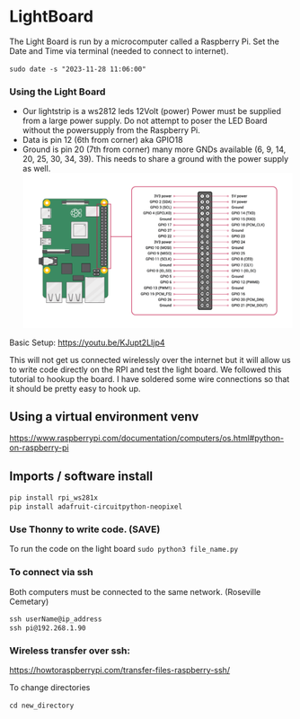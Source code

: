 # LightBoard

The Light Board is run by a microcomputer called a Raspberry Pi.
Set the Date and Time via terminal (needed to connect to internet).

`sudo date -s "2023-11-28 11:06:00"`


### Using the Light Board

* Our lightstrip is a ws2812 leds 12Volt (power) Power must be supplied from a large power supply. Do not attempt to poser the LED Board without the powersupply from the Raspberry Pi.
* Data is pin 12 (6th from corner) aka GPIO18
* Ground is pin 20 (7th from corner) many more GNDs available (6, 9, 14, 20, 25, 30, 34, 39). This needs to share a ground with the power supply as well.
 ![GPPI DIagram](GPIO.png)
    


Basic Setup:
https://youtu.be/KJupt2LIjp4 

This will not get us connected wirelessly over the internet but it will allow us to write code directly on the RPI and test the light board. We followed this tutorial to hookup the board.  I have soldered some wire connections so that it should be pretty easy to hook up.  



## Using a virtual environment venv 
https://www.raspberrypi.com/documentation/computers/os.html#python-on-raspberry-pi

## Imports / software install
```
pip install rpi_ws281x
pip install adafruit-circuitpython-neopixel
```


### Use Thonny to write code. (SAVE)
To run the code on the light board
`sudo python3 file_name.py`



	
### To connect via ssh
Both computers must be connected to the same network. (Roseville Cemetary)

```
ssh userName@ip_address
ssh pi@192.268.1.90
```


### Wireless transfer over ssh:
https://howtoraspberrypi.com/transfer-files-raspberry-ssh/

To change directories

`cd new_directory`


